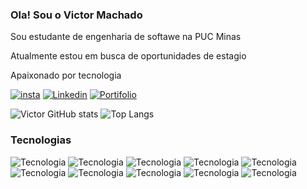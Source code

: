 ### Ola! Sou o Victor Machado


Sou estudante de engenharia de softawe na PUC Minas

Atualmente estou em busca de oportunidades de estagio

Apaixonado por tecnologia



[![insta](https://img.shields.io/badge/Instagram-E4405F?style=for-the-badge&logo=instagram&logoColor=white
)](https://www.instagram.com/victor_machad003/)
[![Linkedin](https://img.shields.io/badge/LinkedIn-0077B5?style=for-the-badge&logo=linkedin&logoColor=white
)](https://www.linkedin.com/in/victormachado003/)
[![Portifolio](https://img.shields.io/badge/dev.to-0A0A0A?style=for-the-badge&logo=devdotto&logoColor=whitete
)](https://dev.to/victormachdo)

![Victor GitHub stats](https://github-readme-stats.vercel.app/api?username=VictorMachdo&show_icons=true&theme=dracula)
![Top Langs](https://github-readme-stats.vercel.app/api/top-langs/?username=VictorMachdo&show_icons=true&theme=dracula)

### Tecnologias 

![Tecnologia](https://img.shields.io/badge/Python-3776AB?style=for-the-badge&logo=python&logoColor=white
)
![Tecnologia](https://img.shields.io/badge/HTML5-E34F26?style=for-the-badge&logo=html5&logoColor=white
)
![Tecnologia](https://img.shields.io/badge/CSS3-1572B6?style=for-the-badge&logo=css3&logoColor=white
)
![Tecnologia](https://img.shields.io/badge/C-00599C?style=for-the-badge&logo=c&logoColor=white
)
![Tecnologia](https://img.shields.io/badge/C%2B%2B-00599C?style=for-the-badge&logo=c%2B%2B&logoColor=white
)
![Tecnologia](https://img.shields.io/badge/Java-ED8B00?style=for-the-badge&logo=openjdk&logoColor=white
)
![Tecnologia](https://img.shields.io/badge/MySQL-00000F?style=for-the-badge&logo=mysql&logoColor=white
)
![Tecnologia](https://img.shields.io/badge/Microsoft_Office-D83B01?style=for-the-badge&logo=microsoft-office&logoColor=white
)
![Tecnologia](https://img.shields.io/badge/Bootstrap-563D7C?style=for-the-badge&logo=bootstrap&logoColor=white
)
![Tecnologia](https://img.shields.io/badge/JavaScript-323330?style=for-the-badge&logo=javascript&logoColor=F7DF1E
)


